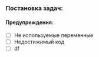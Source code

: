 ### Постановка задач:
#### Предупреждения:
- [ ] Не используемые переменные
- [ ] Недостижимый код
- [ ] df